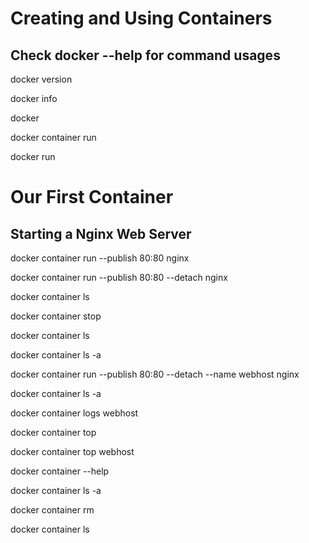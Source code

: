 # Creating and Using Containers

## Check docker --help for command usages

docker version

docker info

docker

docker container run

docker run

# Our First Container 
## Starting a Nginx Web Server

docker container run --publish 80:80 nginx

docker container run --publish 80:80 --detach nginx

docker container ls

docker container stop <container-id>

docker container ls

docker container ls -a

docker container run --publish 80:80 --detach --name webhost nginx

docker container ls -a

docker container logs webhost

docker container top

docker container top webhost

docker container --help

docker container ls -a

docker container rm <container-id> <container-id> <container-id>

docker container ls
